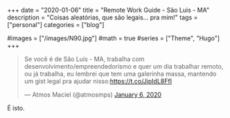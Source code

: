 +++
date = "2020-01-06"
title = "Remote Work Guide - São Luis - MA"
description = "Coisas aleatórias, que são legais... pra mim!"
tags = ["personal"]
categories = ["blog"]

#images = ["/images/N90.jpg"]
#math = true
#series = ["Theme", "Hugo"]
+++

<blockquote class="twitter-tweet"><p lang="pt" dir="ltr">Se você é de São Luís - MA, trabalha com desenvolvimento/empreendedorismo e quer um dia trabalhar remoto, ou já trabalha, eu lembrei que tem uma galerinha massa, mantendo um gist legal pra ajudar nisso:<a href="https://t.co/JipIdL8FfI">https://t.co/JipIdL8FfI</a></p>&mdash; Atmos Maciel (@atmosmps) <a href="https://twitter.com/atmosmps/status/1214269439845244930?ref_src=twsrc%5Etfw">January 6, 2020</a></blockquote> <script async src="https://platform.twitter.com/widgets.js" charset="utf-8"></script>

É isto.
